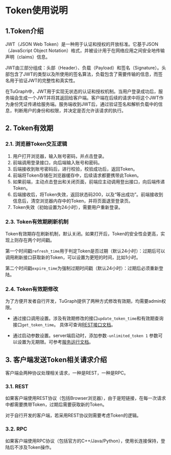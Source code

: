 # Token使用说明

## 1.Token介绍
JWT（JSON Web Token）是一种用于认证和授权的开放标准。它基于JSON（JavaScript Object Notation）格式，并被设计用于在网络应用之间安全地传输声明（claims）信息。

JWT由三部分组成：头部（Header）、负载（Payload）和签名（Signature）。头部包含了JWT的类型以及所使用的签名算法，负载包含了需要传输的信息，而签名用于验证JWT的完整性和真实性。

在TuGraph中，JWT用于实现无状态的认证和授权机制。当用户登录成功后，服务端会生成一个JWT并将其返回给客户端。客户端在后续的请求中将这个JWT作为身份凭证传递给服务端。服务端收到JWT后，通过验证签名和解析负载中的信息，判断用户的身份和权限，并决定是否允许该请求的执行。

## 2. Token有效期

### 2.1. 浏览器Token交互逻辑
1. 用户打开浏览器，输入账号密码，并点击登录。
2. 前端调用登录接口，向后端输入账号和密码。
3. 后端接收到账号密码后，进行校验，校验成功后，返回Token。
4. 前端将Token存储在浏览器缓存中，后续请求都要携带此Token。
5. 如果前端，主动点击登出和关闭页面，前端应主动调用登出接口，向后端传递Token。
6. 后端接收后，将Token失效，返回状态码200，以及“等出成功”。前端接收到信息后，清空浏览器内存中的Token，并将页面退至登录页。
7. Token失效（初始设置为24小时），需要用户重新登录。

### 2.3. Token有效期刷新机制

Token有效期存在刷新机制，默认关闭。如果打开后，Token的安全性会更高，实现上则存在两个时间戳。

第一个时间戳`refresh_time`用于判定Token是否过期（默认24小时）：过期后可以调用刷新接口获取新的Token，可以设置为更短的时间，比如1小时。

第二个时间戳`expire_time`为强制过期时间戳（默认24小时）：过期后必须重新登陆。

### 2.4. Token有效期修改
为了方便开发者自行开发，TuGraph提供了两种方式修改有效期，均需要admin权限。

* 通过接口调用设置。涉及有效期修改的接口`update_token_time`和有效期查询接口`get_token_time`。
具体可查询[REST接口文档](../../5.developer-manual/6.interface/4.protocol/1.restful-api.md)。

* 通过启动参数设置。server端启动时，添加参数`-unlimited_token 1` 参数可以设置为无期限。可参考[服务运行文档](../../5.developer-manual/2.running/2.tugraph-running.md)。

## 3. 客户端发送Token相关请求介绍

客户端会两种协议处理相关请求，一种是REST，一种是RPC。

### 3.1. REST
如果客户端使用REST协议（包括Browser浏览器），由于是短链接，在每一次请求中都需要携带Token，过期后需要获取新的Token。

对于自行开发的客户端，若采用REST协议则需要考虑Token的逻辑。

### 3.2. RPC
如果客户端使用RPC协议（包括官方的C++/Java/Python），使用长连接保持，登陆后不涉及Token操作。
